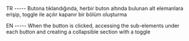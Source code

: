 TR ----- Butona tıklandığında, herbir buton altında bulunan alt elemanlara erişip, toggle ile açılır kapanır bir bölüm oluşturma

EN ----- When the button is clicked, accessing the sub-elements under each button and creating a collapsible section with a toggle